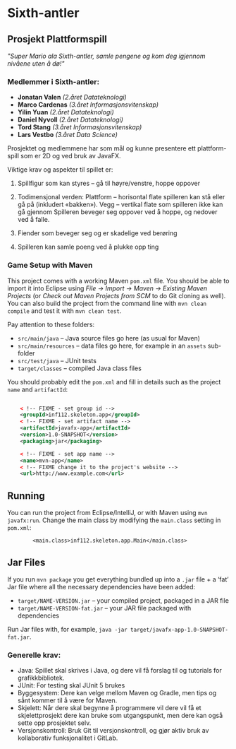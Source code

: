 # Sixth-antler
## Prosjekt Plattformspill

*"Super Mario ala Sixth-antler, samle pengene og kom deg igjennom nivåene uten å dø!"*

### Medlemmer i Sixth-antler:

- **Jonatan Valen** *(2.året Datateknologi)*
- **Marco Cardenas** *(3.året Informasjonsvitenskap)*
- **Yilin Yuan** *(2.året Datateknologi)*
- **Daniel Nyvoll** *(2.året Datateknologi)*
- **Tord Stang** *(3.året Informasjonsvitenskap)*
- **Lars Vestbo** *(3.året Data Science)*

Prosjektet og medlemmene har som mål og kunne presentere ett plattform-spill som er 2D og ved bruk av JavaFX.

Viktige krav og aspekter til spillet er:

1. Spillfigur som kan styres – gå til høyre/venstre, hoppe oppover
2. Todimensjonal verden: Plattform – horisontal flate spilleren kan stå eller gå på (inkludert «bakken»). Vegg – vertikal flate som spilleren ikke kan gå gjennom
   Spilleren beveger seg oppover ved å hoppe, og nedover ved å falle.
   
3. Fiender som beveger seg og er skadelige ved berøring
4. Spilleren kan samle poeng ved å plukke opp ting


### Game Setup with Maven
This project comes with a working Maven `pom.xml` file. You should be able to import it into Eclipse using *File → Import → Maven → Existing Maven Projects* (or *Check out Maven Projects from SCM* to do Git cloning as well). You can also build the project from the command line with `mvn clean compile` and test it with `mvn clean test`.

Pay attention to these folders:
* `src/main/java` – Java source files go here (as usual for Maven)
* `src/main/resources` – data files go here, for example in an `assets` sub-folder
* `src/test/java` – JUnit tests
* `target/classes` – compiled Java class files

You should probably edit the `pom.xml` and fill in details such as the project `name` and `artifactId`:


```xml

	< !-- FIXME - set group id -->
	<groupId>inf112.skeleton.app</groupId>
	< !-- FIXME - set artifact name -->
	<artifactId>javafx-app</artifactId>
	<version>1.0-SNAPSHOT</version>
	<packaging>jar</packaging>

	< !-- FIXME - set app name -->
	<name>mvn-app</name>
	< !-- FIXME change it to the project's website -->
	<url>http://www.example.com</url>
```


## Running
You can run the project from Eclipse/IntelliJ, or with Maven using `mvn javafx:run`. Change the main class by modifying the `main.class` setting in `pom.xml`:

```
		<main.class>inf112.skeleton.app.Main</main.class>
```

## Jar Files

If you run `mvn package` you get everything bundled up into a `.jar` file + a ‘fat’ Jar file where all the necessary dependencies have been added:

* `target/NAME-VERSION.jar` – your compiled project, packaged in a JAR file
* `target/NAME-VERSION-fat.jar` – your JAR file packaged with dependencies

Run Jar files with, for example, `java -jar target/javafx-app-1.0-SNAPSHOT-fat.jar`.

### Generelle krav:

* Java: Spillet skal skrives i Java, og dere vil få forslag til og tutorials for grafikkbibliotek.
* JUnit: For testing skal JUnit 5 brukes
* Byggesystem:  Dere kan velge mellom Maven og Gradle, men tips og sånt kommer til å være for Maven.
* Skjelett: Når dere skal begynne å programmere vil dere vil få et skjelettprosjekt dere kan bruke som utgangspunkt, men dere kan også sette opp prosjektet selv.
* Versjonskontroll: Bruk Git til versjonskontroll, og gjør aktiv bruk av kollaborativ funksjonalitet i GitLab.

